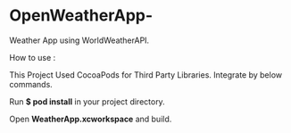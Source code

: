 # OpenWeatherApp-
Weather App using WorldWeatherAPI.

How to use : 

This Project Used CocoaPods for Third Party Libraries. Integrate by below commands.

Run **$ pod install** in your project directory.

Open **WeatherApp.xcworkspace** and build.
